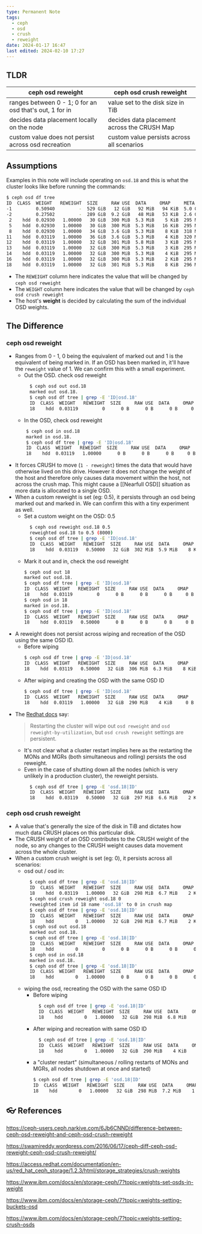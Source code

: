 ```yaml
---
type: Permanent Note
tags:
  - ceph
  - osd
  - crush
  - reweight
date: 2024-01-17 16:47
last edited: 2024-02-10 17:27
---
```

## TLDR

| ceph osd reweight | ceph osd crush reweight |
| ---- | ---- |
| ranges between  0 - 1; 0 for an osd that's out, 1 for in | value set to the disk size in TiB |
| decides data placement locally on the node | decides data placement across the CRUSH Map |
| custom value does not persist across osd recreation | custom value persists across all scenarios |
## Assumptions

Examples in this note will include operating on `osd.18` and this is what the cluster looks like before running the commands:

```bash
$ ceph osd df tree
ID  CLASS  WEIGHT   REWEIGHT  SIZE     RAW USE  DATA     OMAP     META     AVAIL    %USE   VAR   PGS  STATUS  TYPE NAME
-1         0.50940         -  529 GiB   12 GiB   92 MiB   94 KiB  5.0 GiB  517 GiB   2.18  1.00    -          root default
-2         0.27502         -  289 GiB  9.2 GiB   48 MiB   53 KiB  2.6 GiB  280 GiB   3.17  1.45    -              host code01
 2    hdd  0.02930   1.00000   30 GiB  300 MiB  5.3 MiB    5 KiB  295 MiB   30 GiB   0.98  0.45   16      up          osd.2
 5    hdd  0.02930   1.00000   30 GiB  300 MiB  5.3 MiB   16 KiB  295 MiB   30 GiB   0.98  0.45   20      up          osd.5
 8    hdd  0.02930   1.00000   34 GiB  3.6 GiB  5.3 MiB    8 KiB  318 MiB   30 GiB  10.60  4.86   19      up          osd.8
11    hdd  0.03119   1.00000   36 GiB  3.6 GiB  5.3 MiB    4 KiB  320 MiB   32 GiB  10.00  4.59   18      up          osd.11
12    hdd  0.03119   1.00000   32 GiB  301 MiB  5.8 MiB    3 KiB  295 MiB   32 GiB   0.92  0.42   18      up          osd.12
13    hdd  0.03119   1.00000   32 GiB  300 MiB  5.3 MiB    3 KiB  295 MiB   32 GiB   0.92  0.42   21      up          osd.13
14    hdd  0.03119   1.00000   32 GiB  300 MiB  5.3 MiB    4 KiB  295 MiB   32 GiB   0.92  0.42   19      up          osd.14
16    hdd  0.03119   1.00000   32 GiB  300 MiB  5.3 MiB    2 KiB  295 MiB   32 GiB   0.92  0.42   12      up          osd.16
18    hdd  0.03119   1.00000   32 GiB  301 MiB  5.3 MiB    8 KiB  296 MiB   32 GiB   0.92  0.42   18      up          osd.18
```

- The `REWEIGHT` column here indicates the value that will be changed by `ceph osd reweight`
- The `WEIGHT` column here indicates the value that will be changed by `ceph osd crush reweight`
- The host's __weight__ is decided by calculating the sum of the individual OSD weights.

## The Difference

### ceph osd reweight

- Ranges from 0 - 1, 0 being the equivalent of marked out and 1 is the equivalent of being marked in. If an OSD has been marked in, it'll have the `reweight` value of 1. We can confirm this with a small experiment.
	- Out the OSD. check osd reweight
	  ```bash
		$ ceph osd out osd.18
		marked out osd.18.
		$ ceph osd df tree | grep -E 'ID|osd.18'
		ID  CLASS  WEIGHT   REWEIGHT  SIZE     RAW USE  DATA     OMAP    META     AVAIL    %USE   VAR   PGS  STATUS  TYPE NAME
		18    hdd  0.03119         0      0 B      0 B      0 B     0 B      0 B      0 B      0     0    0      up          osd.18
      ```
	- In the OSD, check osd reweight
	```bash
		$ ceph osd in osd.18
		marked in osd.18.
		$ ceph osd df tree | grep -E 'ID|osd.18'
		ID  CLASS  WEIGHT   REWEIGHT  SIZE     RAW USE  DATA     OMAP    META     AVAIL    %USE   VAR   PGS  STATUS  TYPE NAME
		18    hdd  0.03119   1.00000      0 B      0 B      0 B     0 B      0 B      0 B      0     0    4      up          osd.18
	```
- It forces CRUSH to move (`1 - reweight`) times the data that would have otherwise lived on this drive. However it does not change the weight of the host and therefore only causes data movement within the host, not across the crush map. This might cause a [[Nearfull OSD]] situation as more data is allocated to a single OSD.
- When a custom reweight is set (eg: 0.5), it persists through an osd being marked out and marked in. We can confirm this with a tiny experiment as well.
	- Set a custom weight on the OSD: 0.5
	  ```bash
		$ ceph osd reweight osd.18 0.5
		reweighted osd.18 to 0.5 (8000)
		$ ceph osd df tree | grep -E 'ID|osd.18'
		ID  CLASS  WEIGHT   REWEIGHT  SIZE     RAW USE  DATA     OMAP     META     AVAIL    %USE   VAR   PGS  STATUS  TYPE NAME
		18    hdd  0.03119   0.50000   32 GiB  302 MiB  5.9 MiB    8 KiB  296 MiB   32 GiB   0.92  0.42   14      up          osd.18
	  ```
	- Mark it out and in, check the osd reweight
		```bash
		$ ceph osd out 18
		marked out osd.18.
		$ ceph osd df tree | grep -E 'ID|osd.18'
		ID  CLASS  WEIGHT   REWEIGHT  SIZE     RAW USE  DATA     OMAP    META     AVAIL    %USE   VAR   PGS  STATUS  TYPE NAME
		18    hdd  0.03119         0      0 B      0 B      0 B     0 B      0 B      0 B      0     0    0      up          osd.18
		$ ceph osd in 18
		marked in osd.18.
		$ ceph osd df tree | grep -E 'ID|osd.18'
		ID  CLASS  WEIGHT   REWEIGHT  SIZE     RAW USE  DATA     OMAP    META     AVAIL    %USE   VAR   PGS  STATUS  TYPE NAME
		18    hdd  0.03119   0.50000      0 B      0 B      0 B     0 B      0 B      0 B      0     0    4      up          osd.18
		```
- A reweight does not persist across wiping and recreation of the OSD using the same OSD ID.
	- Before wiping
	  ```bash
	  $ ceph osd df tree | grep -E 'ID|osd.18'
	  ID  CLASS  WEIGHT   REWEIGHT  SIZE     RAW USE  DATA     OMAP     META     AVAIL    %USE   VAR   PGS  STATUS  TYPE NAME
	  18    hdd  0.03119   0.50000   32 GiB  306 MiB  6.3 MiB    8 KiB  300 MiB   32 GiB   0.93  0.43   14      up          osd.18	  
	  ```
	- After wiping and creating the OSD with the same OSD ID
	  ```bash
	  $ ceph osd df tree | grep -E 'ID|osd.18'
	  ID  CLASS  WEIGHT   REWEIGHT  SIZE     RAW USE  DATA     OMAP    META     AVAIL    %USE   VAR   PGS  STATUS  TYPE NAME
	  18    hdd  0.03119   1.00000   32 GiB  290 MiB    4 KiB     0 B  290 MiB   32 GiB   0.89  0.41    3      up          osd.18
		```
- The [Redhat docs]() say:
  > Restarting the cluster will wipe out `osd reweight` and `osd reweight-by-utilization`, but `osd crush reweight` settings are persistent.  
  - It's not clear what a cluster restart implies here as the restarting the MONs and MGRs (both simultaneous and rolling) persists the osd reweight.
  - Even in the case of shutting down all the nodes (which is very unlikely in a production cluster), the reweight persists.
	  ```bash
		$ ceph osd df tree | grep -E 'osd.18|ID'
		ID  CLASS  WEIGHT   REWEIGHT  SIZE     RAW USE  DATA     OMAP     META     AVAIL    %USE   VAR   PGS  STATUS  TYPE NAME
		18    hdd  0.03119   0.50000   32 GiB  297 MiB  6.6 MiB    2 KiB  291 MiB   32 GiB   0.91  0.41   14      up          osd.18
	  ```

### ceph osd crush reweight

- A value that's generally the size of the disk in TiB and dictates how much data CRUSH places on this particular disk.
- The CRUSH weight of an OSD contributes to the CRUSH weight of the node, so any changes to the CRUSH weight causes data movement across the whole cluster.
- When a custom crush weight is set (eg: 0), it persists across all scenarios: 
	- osd out / osd in:
	  ```bash
		$ ceph osd df tree | grep -E 'osd.18|ID'
		ID  CLASS  WEIGHT   REWEIGHT  SIZE     RAW USE  DATA     OMAP     META     AVAIL    %USE   VAR   PGS  STATUS  TYPE NAME
		18    hdd  0.03119   1.00000   32 GiB  298 MiB  6.7 MiB    2 KiB  291 MiB   32 GiB   0.91  0.42   18      up          osd.18
		$ ceph osd crush reweight osd.18 0
		reweighted item id 18 name 'osd.18' to 0 in crush map
		$ ceph osd df tree | grep -E 'osd.18|ID'
		ID  CLASS  WEIGHT   REWEIGHT  SIZE     RAW USE  DATA     OMAP     META     AVAIL    %USE   VAR   PGS  STATUS  TYPE NAME
		18    hdd        0   1.00000   32 GiB  298 MiB  6.7 MiB    2 KiB  291 MiB   32 GiB   0.91  0.42    0      up          osd.18
		$ ceph osd out osd.18
		marked out osd.18.
		$ ceph osd df tree | grep -E 'osd.18|ID'
		ID  CLASS  WEIGHT   REWEIGHT  SIZE     RAW USE  DATA     OMAP     META     AVAIL    %USE   VAR   PGS  STATUS  TYPE NAME
		18    hdd        0         0      0 B      0 B      0 B      0 B      0 B      0 B      0     0    0      up          osd.18
		$ ceph osd in osd.18
		marked in osd.18.
		$ ceph osd df tree | grep -E 'osd.18|ID'
		ID  CLASS  WEIGHT   REWEIGHT  SIZE     RAW USE  DATA     OMAP     META     AVAIL    %USE   VAR   PGS  STATUS  TYPE NAME
		18    hdd        0   1.00000      0 B      0 B      0 B      0 B      0 B      0 B      0     0    0      up          osd.18
	  ```
	- wiping the osd, recreating the OSD with the same OSD ID
		- Before wiping
		  ```bash
			$ ceph osd df tree | grep -E 'osd.18|ID'
			ID  CLASS  WEIGHT   REWEIGHT  SIZE     RAW USE  DATA     OMAP     META     AVAIL    %USE   VAR   PGS  STATUS  TYPE NAME
			18    hdd        0   1.00000   32 GiB  298 MiB  6.8 MiB    2 KiB  291 MiB   32 GiB   0.91  0.42    0      up          osd.18
		  ```
		- After wiping and recreation with same OSD ID
		  ```bash
			$ ceph osd df tree | grep -E 'osd.18|ID'
			ID  CLASS  WEIGHT   REWEIGHT  SIZE     RAW USE  DATA     OMAP     META     AVAIL    %USE   VAR   PGS  STATUS  TYPE NAME
			18    hdd        0   1.00000   32 GiB  290 MiB    4 KiB      0 B  290 MiB   32 GiB   0.89  0.40    0      up          osd.18
		  ```
	  - a "cluster restart" (simultaneous / rolling restarts of MONs and MGRs, all nodes shutdown at once and started)
	    ```bash
	    $ ceph osd df tree | grep -E 'osd.18|ID'
		ID  CLASS  WEIGHT   REWEIGHT  SIZE     RAW USE  DATA     OMAP     META     AVAIL    %USE   VAR   PGS  STATUS  TYPE NAME
		18    hdd        0   1.00000   32 GiB  298 MiB  7.2 MiB    1 KiB  290 MiB   32 GiB   0.91  0.41    0      up          osd.18
	    ```
## 👓 References

https://ceph-users.ceph.narkive.com/6Jb6CNND/difference-between-ceph-osd-reweight-and-ceph-osd-crush-reweight

https://swamireddy.wordpress.com/2016/06/17/ceph-diff-ceph-osd-reweight-ceph-osd-crush-reweight/

https://access.redhat.com/documentation/en-us/red_hat_ceph_storage/1.2.3/html/storage_strategies/crush-weights

https://www.ibm.com/docs/en/storage-ceph/7?topic=weights-set-osds-in-weight

https://www.ibm.com/docs/en/storage-ceph/7?topic=weights-setting-buckets-osd

https://www.ibm.com/docs/en/storage-ceph/7?topic=weights-setting-crush-osds